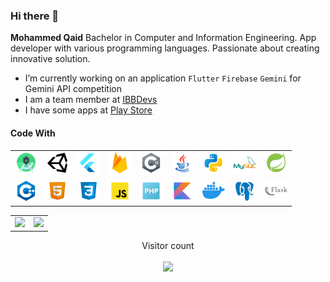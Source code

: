 ### Hi there 👋

<!--<table style="border: none;">
    <tr>
        <td>
        <strong>Mohammed Qaid</strong> Bachelor in Computer and Information Engineering. App developer with various programming languages. Passionate about creating innovative solution.</td>
        <td><img src="gifs/glasses-confuse.gif" /></td>
    </tr>
</table>
-->
<strong>Mohammed Qaid</strong> Bachelor in Computer and Information Engineering. App developer with various programming languages. Passionate about creating innovative solution.</td>


- I’m currently working on an application ```Flutter``` ```Firebase``` ```Gemini``` for Gemini API competition 
- I am a team member at [IBBDevs](https://www.facebook.com/IBBDevs/)
- I have some apps at [Play Store](https://play.google.com/store/apps/developer?id=MoAmri)

#### Code With
<table style="border: none;" align="center">
    <tr>
        <td>
            <img src="icons/icons8-android-studio-96.png" title="Android" width="36" />
        </td>
        <td>
            <img src="icons/icons8-unity-100.png" title="Unity" width="36" />
        </td>
        <td>
            <img src="icons/icons8-flutter-96.png" title="Flutter" width="36" />
        </td>
        <td>
            <img src="icons/icons8-firebase-96.png" title="Firebase" width="36" />
        </td>
        <td>
            <img src="icons/icons8-c-sharp-logo-96.png" title="C#" width="36" />
        </td>
        <td>
            <img src="icons/icons8-java-96.png" title="Java" width="36" />
        </td>
        <td>
            <img src="icons/icons8-python-96.png" title="Python" width="36" />
        </td>
        <td>
            <img src="icons/icons8-mysql-logo-96.png" title="MySQL" width="36" />
        </td>
        <td>
            <img src="icons/icons8-spring-boot-100.png" title="Spring Boot" width="36" />
        </td>
    </tr>
    <tr>
        <td>
            <img src="icons/icons8-c++-96.png" title="C++" width="36" />
        </td>
        <td>
            <img src="icons/icons8-html-5-96.png" title="HTML" width="36" />
        </td>
        <td>
            <img src="icons/icons8-css3-96.png" title="CSS" width="36" />
        </td>
        <td>
            <img src="icons/icons8-javascript-96.png" title="JavaScript" width="36" />
        </td>
        <td>
            <img src="icons/icons8-php-96.png" title="PHP" width="36" />
        </td>
        <td>
            <img src="icons/icons8-kotlin-96.png" title="Kotlin" width="36" />
        </td>
        <td>
            <img src="icons/icons8-docker-100.png" title="Docker" width="36" />
        </td>
        <td>
            <img src="icons/icons8-postgres-100.png" title="Postgres" width="36" />
        </td>
        <td>
            <img src="icons/icons8-flask-96.png" title="Flask" width="36" />
        </td>
    </tr>
</table>

<table style="border: none;" align="center">
    <tr>
        <td>
            <picture>
              <source
                srcset="https://github-readme-stats.vercel.app/api?username=EngMoAmri&show_icons=true&theme=dark"
                media="(prefers-color-scheme: dark)"
              />
              <source
                srcset="https://github-readme-stats.vercel.app/api?username=EngMoAmri&show_icons=true"
                media="(prefers-color-scheme: light), (prefers-color-scheme: no-preference)"
              />
              <img src="https://github-readme-stats.vercel.app/api?username=EngMoAmri&show_icons=true" />
            </picture>
        </td>
        <td>
            <picture>
              <source
                srcset="https://github-readme-stats.vercel.app/api/top-langs/?username=EngMoAmri&layout=donut&theme=dark"
                media="(prefers-color-scheme: dark)"
              />
              <source
                srcset="https://github-readme-stats.vercel.app/api/top-langs/?username=EngMoAmri&layout=donut"
                media="(prefers-color-scheme: light), (prefers-color-scheme: no-preference)"
              />
              <img src="https://github-readme-stats.vercel.app/api/top-langs/?username=EngMoAmri&layout=donut" />
            </picture>
        </td>
    </tr>
</table>

<p align="center"> 
  Visitor count <br><br>
  <img src="https://profile-counter.glitch.me/EngMoAmri/count.svg" />
</p>
